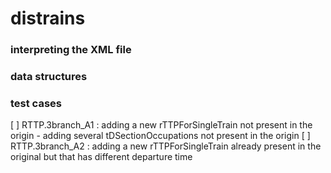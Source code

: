# distrains


### interpreting the XML file

### data structures

### test cases

[ ] RTTP.3branch_A1 : adding a new rTTPForSingleTrain not present in the origin -  adding several tDSectionOccupations  not present in the origin
[ ] RTTP.3branch_A2 : adding a new rTTPForSingleTrain  already present in the original but that has different departure time
